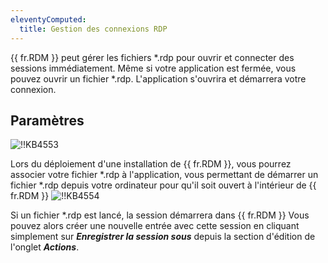 ```yaml
---
eleventyComputed:
  title: Gestion des connexions RDP
---
```

{{ fr.RDM }} peut gérer les fichiers *.rdp pour ouvrir et connecter des sessions immédiatement. Même si votre application est fermée, vous pouvez ouvrir un fichier *.rdp. L'application s'ouvrira et démarrera votre connexion.

## Paramètres

![!!KB4553](https://cdnweb.devolutions.net/docs/docs_en_kb_KB4553.png)

Lors du déploiement d'une installation de {{ fr.RDM }}, vous pourrez associer votre fichier *.rdp à l'application, vous permettant de démarrer un fichier *.rdp depuis votre ordinateur pour qu'il soit ouvert à l'intérieur de {{ fr.RDM }}
![!!KB4554](https://cdnweb.devolutions.net/docs/docs_en_kb_KB4554.png)

Si un fichier *.rdp est lancé, la session démarrera dans {{ fr.RDM }} Vous pouvez alors créer une nouvelle entrée avec cette session en cliquant simplement sur ***Enregistrer la session sous*** depuis la section d'édition de l'onglet ***Actions***.
